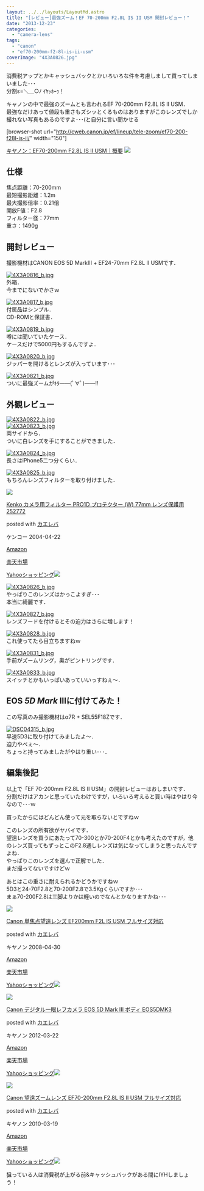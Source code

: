 ```yaml
---
layout: ../../layouts/LayoutMd.astro
title: "[レビュー]最強ズーム！EF 70-200mm F2.8L IS II USM 開封レビュー！"
date: "2013-12-23"
categories: 
  - "camera-lens"
tags: 
  - "canon"
  - "ef70-200mm-f2-8l-is-ii-usm"
coverImage: "4X3A0826.jpg"
---
```


消費税アップとかキャッシュバックとかいろいろな件を考慮しまして買ってしまいました･･･  
分割ε=＼＿○ﾉ ｲﾔｯﾎｰｩ！

キャノンの中で最強のズームとも言われるEF 70-200mm F2.8L IS II USM．  
最強なだけあって値段も重さもズシッとくるものはありますがこのレンズでしか撮れない写真もあるのですよ･･･(と自分に言い聞かせる

\[browser-shot url="http://cweb.canon.jp/ef/lineup/tele-zoom/ef70-200-f28l-is-ii/" width="150"\]

[キヤノン：EF70-200mm F2.8L IS II USM｜概要](http://cweb.canon.jp/ef/lineup/tele-zoom/ef70-200-f28l-is-ii/) [![](http://b.hatena.ne.jp/entry/image/http://cweb.canon.jp/ef/lineup/tele-zoom/ef70-200-f28l-is-ii/)](http://b.hatena.ne.jp/entry/http://cweb.canon.jp/ef/lineup/tele-zoom/ef70-200-f28l-is-ii/)

## 仕様

焦点距離：70-200mm  
最短撮影距離：1.2m  
最大撮影倍率：0.21倍  
開放F値：F2.8  
フィルター径：77mm  
重さ：1490g

## 開封レビュー

撮影機材はCANON EOS 5D MarkⅢ + EF24-70mm F2.8L II USMです．

[![4X3A0816_b.jpg](/wp/images/11506009306_cdddcc6e8b_b.jpg)](http://www.flickr.com/photos/67522130@N08/11506009306/ "4X3A0816.jpg")  
外箱．  
今までにないでかさｗ

[![4X3A0817_b.jpg](/wp/images/11506035543_d37622b255_b.jpg)](http://www.flickr.com/photos/67522130@N08/11506035543/ "4X3A0817.jpg")  
付属品はシンプル．  
CD-ROMと保証書．

[![4X3A0819_b.jpg](/wp/images/11505956035_ee16600eb3_b.jpg)](http://www.flickr.com/photos/67522130@N08/11505956035/ "4X3A0819.jpg")  
噂には聞いていたケース．  
ケースだけで5000円もするんですよ．

[![4X3A0820_b.jpg](/wp/images/11506022006_624c1e55d1_b.jpg)](http://www.flickr.com/photos/67522130@N08/11506022006/ "4X3A0820.jpg")  
ジッパーを開けるとレンズが入っています･･･

[![4X3A0821_b.jpg](/wp/images/11506024406_bbd2ef03df_b.jpg)](http://www.flickr.com/photos/67522130@N08/11506024406/ "4X3A0821.jpg")  
ついに最強ズームがｷﾀ――(ﾟ∀ﾟ)――!!

## 外観レビュー

[![4X3A0822_b.jpg](/wp/images/11505963005_80e0202204_b.jpg)](http://www.flickr.com/photos/67522130@N08/11505963005/ "4X3A0822.jpg")  
[![4X3A0823_b.jpg](/wp/images/11506029476_38802122bb_b.jpg)](http://www.flickr.com/photos/67522130@N08/11506029476/ "4X3A0823.jpg")  
両サイドから．  
ついに白レンズを手にすることができました．

[![4X3A0824_b.jpg](/wp/images/11505968475_7bcf1de6b9_b.jpg)](http://www.flickr.com/photos/67522130@N08/11505968475/ "4X3A0824.jpg")  
長さはiPhone5二つ分くらい．

[![4X3A0825_b.jpg](/wp/images/11506034856_dd3a0c39ec_b.jpg)](http://www.flickr.com/photos/67522130@N08/11506034856/ "4X3A0825.jpg")  
もちろんレンズフィルターを取り付けました．

[![](/wp/images/31%2BDoqtbr6L._SL160_.jpg)](https://www.amazon.co.jp/exec/obidos/ASIN/B000PJ588U/mizuka123-22/ref=nosim/)

[Kenko カメラ用フィルター PRO1D プロテクター (W) 77mm レンズ保護用 252772](https://www.amazon.co.jp/exec/obidos/ASIN/B000PJ588U/mizuka123-22/ref=nosim/)

posted with [カエレバ](http://kaereba.com)

ケンコー 2004-04-22

[Amazon](http://www.amazon.co.jp/gp/search?keywords=PRO1D&__mk_ja_JP=%83J%83%5E%83J%83i&tag=mizuka123-22 "アマゾン")

[楽天市場](http://hb.afl.rakuten.co.jp/hgc/032b53ee.4b34c5ee.0f4a541e.f440145e/?pc=http%3A%2F%2Fsearch.rakuten.co.jp%2Fsearch%2Fmall%2FPRO1D%2F-%2Ff.1-p.1-s.1-sf.0-st.A-v.2%3Fx%3D0%26scid%3Daf_ich_link_urltxt%26m%3Dhttp%3A%2F%2Fm.rakuten.co.jp%2F "楽天市場")

[Yahooショッピング![](//ad.jp.ap.valuecommerce.com/servlet/gifbanner?sid=3066752&pid=881990642)](//ck.jp.ap.valuecommerce.com/servlet/referral?sid=3066752&pid=881990642&vc_url=http%3A%2F%2Fshopping.search.yahoo.co.jp%2Fsearch%3FuIv%3Don%26ei%3DUTF-8%26tab_ex%3Dcommerce%26slider%3D0%26va%3DPRO1D "Yahooショッピング")

[![4X3A0826_b.jpg](/wp/images/11505973425_c400acb5c9_b.jpg)](http://www.flickr.com/photos/67522130@N08/11505973425/ "4X3A0826.jpg")  
やっぱりこのレンズはかっこよすぎ･･･  
本当に綺麗です．

[![4X3A0827_b.jpg](/wp/images/11506001964_3cfd2b5723_b.jpg)](http://www.flickr.com/photos/67522130@N08/11506001964/ "4X3A0827.jpg")  
レンズフードを付けるとその迫力はさらに増します！

[![4X3A0828_b.jpg](/wp/images/11505979065_14f4588980_b.jpg)](http://www.flickr.com/photos/67522130@N08/11505979065/ "4X3A0828.jpg")  
これ使ってたら目立ちますねｗ

[![4X3A0831_b.jpg](/wp/images/11505987575_83593e50ba_b.jpg)](http://www.flickr.com/photos/67522130@N08/11505987575/ "4X3A0831.jpg")  
手前がズームリング，奥がピントリングです．

[![4X3A0833_b.jpg](/wp/images/11506078773_56a194b19d_b.jpg)](http://www.flickr.com/photos/67522130@N08/11506078773/ "4X3A0833.jpg")  
スイッチとかもいっぱいあっていいっすねぇ～．

## EOS _5D Mark_ IIIに付けてみた！

この写真のみ撮影機材はα7R + SEL55F18Zです．

[![DSC04315_b.jpg](/wp/images/11506058656_9101545481_b.jpg)](http://www.flickr.com/photos/67522130@N08/11506058656/ "DSC04315.jpg")  
早速5D3に取り付けてみましたよ～．  
迫力やべぇ～．  
ちょっと持ってみましたがやはり重い･･･．

## 編集後記

以上で「EF 70-200mm F2.8L IS II USM」の開封レビューはおしまいです．  
分割だけはアカンと思っていたわけですが，いろいろ考えると買い時はやはり今なので･･･ｗ

買ったからにはどんどん使って元を取らないとですねｗ

このレンズの所有欲がヤバイです．  
望遠レンズを買うにあたって70-300とか70-200F4とかも考えたのですが，他のレンズ買ってもずっとこのF2.8通しレンズは気になってしまうと思ったんですよね．  
やっぱりこのレンズを選んで正解でした．  
まだ撮ってないですけどｗ

あとはこの重さに耐えられるかどうかですねｗ  
5D3と24-70F2.8と70-200F2.8で3.5Kgくらいですか･･･  
まぁ70-200F2.8は三脚よりかは軽いのでなんとかなりますかね･･･

[![](/wp/images/51-0moL6kHL._SL160_.jpg)](https://www.amazon.co.jp/exec/obidos/ASIN/B00130RRTS/mizuka123-22/ref=nosim/)

[Canon 単焦点望遠レンズ EF200mm F2L IS USM フルサイズ対応](https://www.amazon.co.jp/exec/obidos/ASIN/B00130RRTS/mizuka123-22/ref=nosim/)

posted with [カエレバ](http://kaereba.com)

キヤノン 2008-04-30

[Amazon](http://www.amazon.co.jp/gp/search?keywords=EF200mm%20F2L&__mk_ja_JP=%83J%83%5E%83J%83i&tag=mizuka123-22 "アマゾン")

[楽天市場](http://hb.afl.rakuten.co.jp/hgc/032b53ee.4b34c5ee.0f4a541e.f440145e/?pc=http%3A%2F%2Fsearch.rakuten.co.jp%2Fsearch%2Fmall%2FEF200mm%2520F2L%2F-%2Ff.1-p.1-s.1-sf.0-st.A-v.2%3Fx%3D0%26scid%3Daf_ich_link_urltxt%26m%3Dhttp%3A%2F%2Fm.rakuten.co.jp%2F "楽天市場")

[Yahooショッピング![](//ad.jp.ap.valuecommerce.com/servlet/gifbanner?sid=3066752&pid=881990642)](//ck.jp.ap.valuecommerce.com/servlet/referral?sid=3066752&pid=881990642&vc_url=http%3A%2F%2Fshopping.search.yahoo.co.jp%2Fsearch%3FuIv%3Don%26ei%3DUTF-8%26tab_ex%3Dcommerce%26slider%3D0%26va%3DEF200mm%2520F2L "Yahooショッピング")

[![](/wp/images/41pReGl7PNL._SL160_.jpg)](https://www.amazon.co.jp/exec/obidos/ASIN/B007G3SSP8/mizuka123-22/ref=nosim/)

[Canon デジタル一眼レフカメラ EOS 5D Mark III ボディ EOS5DMK3](https://www.amazon.co.jp/exec/obidos/ASIN/B007G3SSP8/mizuka123-22/ref=nosim/)

posted with [カエレバ](http://kaereba.com)

キヤノン 2012-03-22

[Amazon](http://www.amazon.co.jp/gp/search?keywords=EOS5DMK3&__mk_ja_JP=%83J%83%5E%83J%83i&tag=mizuka123-22 "アマゾン")

[楽天市場](http://hb.afl.rakuten.co.jp/hgc/032b53ee.4b34c5ee.0f4a541e.f440145e/?pc=http%3A%2F%2Fsearch.rakuten.co.jp%2Fsearch%2Fmall%2FEOS5DMK3%2F-%2Ff.1-p.1-s.1-sf.0-st.A-v.2%3Fx%3D0%26scid%3Daf_ich_link_urltxt%26m%3Dhttp%3A%2F%2Fm.rakuten.co.jp%2F "楽天市場")

[Yahooショッピング![](//ad.jp.ap.valuecommerce.com/servlet/gifbanner?sid=3066752&pid=881990642)](//ck.jp.ap.valuecommerce.com/servlet/referral?sid=3066752&pid=881990642&vc_url=http%3A%2F%2Fshopping.search.yahoo.co.jp%2Fsearch%3FuIv%3Don%26ei%3DUTF-8%26tab_ex%3Dcommerce%26slider%3D0%26va%3DEOS5DMK3 "Yahooショッピング")

[![](/wp/images/41RXcCCQD6L._SL160_.jpg)](https://www.amazon.co.jp/exec/obidos/ASIN/B0033567D8/mizuka123-22/ref=nosim/)

[Canon 望遠ズームレンズ EF70-200mm F2.8L IS II USM フルサイズ対応](https://www.amazon.co.jp/exec/obidos/ASIN/B0033567D8/mizuka123-22/ref=nosim/)

posted with [カエレバ](http://kaereba.com)

キヤノン 2010-03-19

[Amazon](http://www.amazon.co.jp/gp/search?keywords=EF70-200mm%20F2.8L&__mk_ja_JP=%83J%83%5E%83J%83i&tag=mizuka123-22 "アマゾン")

[楽天市場](http://hb.afl.rakuten.co.jp/hgc/032b53ee.4b34c5ee.0f4a541e.f440145e/?pc=http%3A%2F%2Fsearch.rakuten.co.jp%2Fsearch%2Fmall%2FEF70-200mm%2520F2.8L%2F-%2Ff.1-p.1-s.1-sf.0-st.A-v.2%3Fx%3D0%26scid%3Daf_ich_link_urltxt%26m%3Dhttp%3A%2F%2Fm.rakuten.co.jp%2F "楽天市場")

[Yahooショッピング![](//ad.jp.ap.valuecommerce.com/servlet/gifbanner?sid=3066752&pid=881990642)](//ck.jp.ap.valuecommerce.com/servlet/referral?sid=3066752&pid=881990642&vc_url=http%3A%2F%2Fshopping.search.yahoo.co.jp%2Fsearch%3FuIv%3Don%26ei%3DUTF-8%26tab_ex%3Dcommerce%26slider%3D0%26va%3DEF70-200mm%2520F2.8L "Yahooショッピング")

狙っている人は消費税が上がる前&キャッシュバックがある間にIYHしましょう！
